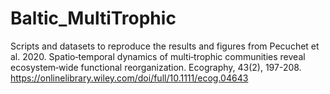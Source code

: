 # Baltic_MultiTrophic

Scripts and datasets to reproduce the results and figures from Pecuchet et al. 2020. Spatio‐temporal dynamics of multi‐trophic communities reveal ecosystem‐wide functional reorganization. Ecography, 43(2), 197-208.
https://onlinelibrary.wiley.com/doi/full/10.1111/ecog.04643
